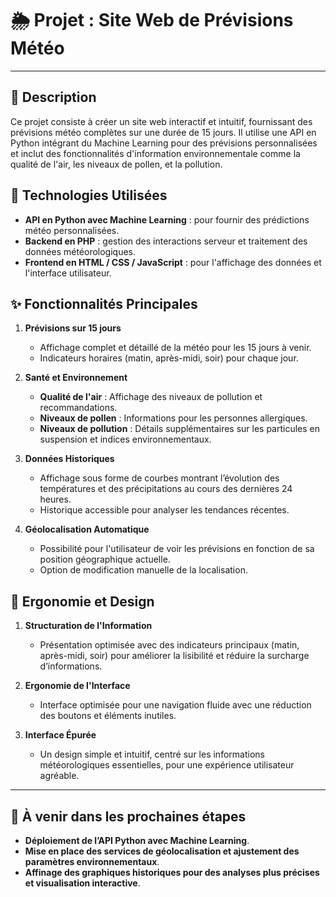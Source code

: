 # 🌦️ Projet : Site Web de Prévisions Météo

---

## 📜 Description

Ce projet consiste à créer un site web interactif et intuitif, fournissant des prévisions météo complètes sur une durée de 15 jours. Il utilise une API en Python intégrant du Machine Learning pour des prévisions personnalisées et inclut des fonctionnalités d'information environnementale comme la qualité de l'air, les niveaux de pollen, et la pollution.

## 🚀 Technologies Utilisées

- **API en Python avec Machine Learning** : pour fournir des prédictions météo personnalisées.
- **Backend en PHP** : gestion des interactions serveur et traitement des données météorologiques.
- **Frontend en HTML / CSS / JavaScript** : pour l'affichage des données et l'interface utilisateur.

## ✨ Fonctionnalités Principales

1. **Prévisions sur 15 jours**
   - Affichage complet et détaillé de la météo pour les 15 jours à venir.
   - Indicateurs horaires (matin, après-midi, soir) pour chaque jour.

2. **Santé et Environnement**
   - **Qualité de l'air** : Affichage des niveaux de pollution et recommandations.
   - **Niveaux de pollen** : Informations pour les personnes allergiques.
   - **Niveaux de pollution** : Détails supplémentaires sur les particules en suspension et indices environnementaux.

3. **Données Historiques**
   - Affichage sous forme de courbes montrant l’évolution des températures et des précipitations au cours des dernières 24 heures.
   - Historique accessible pour analyser les tendances récentes.

4. **Géolocalisation Automatique**
   - Possibilité pour l'utilisateur de voir les prévisions en fonction de sa position géographique actuelle.
   - Option de modification manuelle de la localisation.

## 🎨 Ergonomie et Design

1. **Structuration de l'Information**
   - Présentation optimisée avec des indicateurs principaux (matin, après-midi, soir) pour améliorer la lisibilité et réduire la surcharge d’informations.

2. **Ergonomie de l'Interface**
   - Interface optimisée pour une navigation fluide avec une réduction des boutons et éléments inutiles.

3. **Interface Épurée**
   - Un design simple et intuitif, centré sur les informations météorologiques essentielles, pour une expérience utilisateur agréable.

---

## 📝 À venir dans les prochaines étapes

- **Déploiement de l’API Python avec Machine Learning**.
- **Mise en place des services de géolocalisation et ajustement des paramètres environnementaux**.
- **Affinage des graphiques historiques pour des analyses plus précises et visualisation interactive**.

